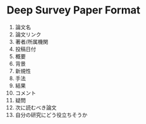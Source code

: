 # Deep Survey Paper Format

1. 論文名
2. 論文リンク
3. 著者/所属機関
4. 投稿日付
5. 概要
6. 背景
7. 新規性
8. 手法
9. 結果
10. コメント
11. 疑問
12. 次に読むべき論文
13. 自分の研究にどう役立ちそうか
